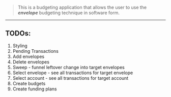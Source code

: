 
> This is a budgeting application that allows the user to use the *__envelope__* budgeting technique in software form.

---

## TODOs:
1. Styling
2. Pending Transactions
3. Add envelopes
4. Delete envelopes
5. Sweep - funnel leftover change into target envelopes
6. Select envelope - see all transactions for target envelope
7. Select account - see all transactions for target account
8. Create budgets
9. Create funding plans